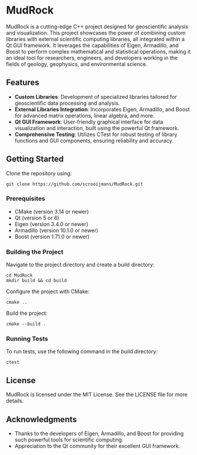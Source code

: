# MudRock
MudRock is a cutting-edge C++ project designed for geoscientific analysis and visualization. This project showcases the power of combining custom libraries with external scientific computing libraries, all integrated within a Qt GUI framework. It leverages the capabilities of Eigen, Armadillo, and Boost to perform complex mathematical and statistical operations, making it an ideal tool for researchers, engineers, and developers working in the fields of geology, geophysics, and environmental science.

## Features

- **Custom Libraries**: Development of specialized libraries tailored for geoscientific data processing and analysis.
- **External Libraries Integration**: Incorporates Eigen, Armadillo, and Boost for advanced matrix operations, linear algebra, and more.
- **Qt GUI Framework**: User-friendly graphical interface for data visualization and interaction, built using the powerful Qt framework.
- **Comprehensive Testing**: Utilizes CTest for robust testing of library functions and GUI components, ensuring reliability and accuracy.

## Getting Started

Clone the repository using:

```
git clone https://github.com/scrooijmans/MudRock.git
```

### Prerequisites

- CMake (version 3.14 or newer)
- Qt (version 5 or 6)
- Eigen (version 3.4.0 or newer)
- Armadillo (version 10.1.0 or newer)
- Boost (version 1.71.0 or newer)

### Building the Project

Navigate to the project directory and create a build directory:

```
cd MudRock
mkdir build && cd build
```

Configure the project with CMake:

```
cmake ..
```

Build the project:

```
cmake --build .
```

### Running Tests

To run tests, use the following command in the build directory:

```
ctest
```

## License

MudRock is licensed under the MIT License. See the LICENSE file for more details.

## Acknowledgments

- Thanks to the developers of Eigen, Armadillo, and Boost for providing such powerful tools for scientific computing.
- Appreciation to the Qt community for their excellent GUI framework.

